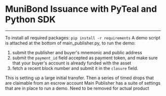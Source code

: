 # MuniBond Issuance with PyTeal and Python SDK
---
To install all required packages: `pip install -r requirements`
A demo script is attached at the bottom of main_publisher.py, to run the demo:
1. submit the publisher and buyer's mnemonic and public address
2. submit the `payment_id` field accepted as payment token, and make sure that your buyer's account is already funded with the asset
3. fetch a recent block number and submit it in the `closure` field.  




This is setting up a large initial transfer. Then a series of timed drops that are claimable from an escrow account
Main Publisher has a suite of settings that are in place to run a demo. Need to be removed for actual product
